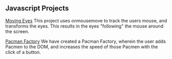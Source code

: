 ## Javascript Projects

<a href="http://reed0023.github.io/eyes">Moving Eyes</a>
This project uses onmousemove to track the users mouse, and transforms the eyes. This results in the eyes "following" the mouse around the screen.

<a href="http://reed0023.github.io/pacman">Pacman Factory</a>
We have created a Pacman Factory, wherein the user adds Pacmen to the DOM, and increases the speed of those Pacmen with the click of a button.

